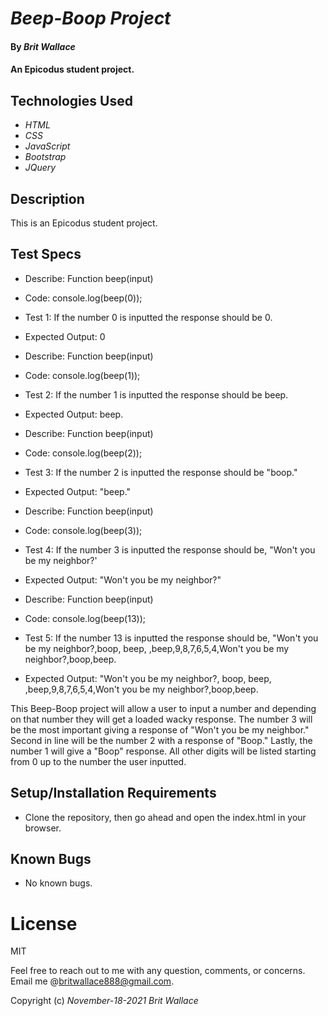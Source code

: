 # _Beep-Boop Project_

#### By _**Brit Wallace**_

#### An Epicodus student project. 

## Technologies Used

* _HTML_
* _CSS_
* _JavaScript_
* _Bootstrap_
* _JQuery_

## Description
This is an Epicodus student project.


## Test Specs
* Describe: Function beep(input)
* Code: console.log(beep(0));  
* Test 1: If the number 0 is inputted the response should be 0.
* Expected Output: 0

* Describe: Function beep(input)
* Code: console.log(beep(1));  
* Test 2: If the number 1 is inputted the response should be beep.
* Expected Output: beep.

* Describe: Function beep(input)
* Code: console.log(beep(2));  
* Test 3: If the number 2 is inputted the response should be "boop."
* Expected Output: "beep."

* Describe: Function beep(input)
* Code: console.log(beep(3));  
* Test 4: If the number 3 is inputted the response should be, "Won't you be  my    neighbor?'
* Expected Output: "Won't you be my neighbor?"

* Describe: Function beep(input)
*  Code: console.log(beep(13));  
*  Test 5: If the number 13 is inputted the response should be, "Won't you be my neighbor?,boop, beep, ,beep,9,8,7,6,5,4,Won't you be my neighbor?,boop,beep.
*  Expected Output: "Won't you be my neighbor?, boop, beep, ,beep,9,8,7,6,5,4,Won't you be my neighbor?,boop,beep.


This Beep-Boop project will allow a user to input a number and depending on that number they will get a loaded wacky response. The number 3 will be the most important giving a response of "Won't you be my neighbor." Second in line will be the number 2 with a response of "Boop."  Lastly, the number 1 will give a "Boop" response. All other digits will be listed starting from 0 up to the number the user inputted. 

## Setup/Installation Requirements

* Clone the repository, then go ahead and open the index.html in your browser.


## Known Bugs

* No known bugs.

# License

MIT


Feel free to reach out to me with any question, comments, or concerns. Email me @britwallace888@gmail.com.


Copyright (c) _November-18-2021_ _Brit Wallace_
